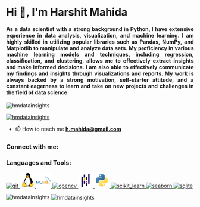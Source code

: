 <h1 align="justify">Hi 👋, I'm Harshit Mahida</h1>
<h4 align="justify">As a data scientist with a strong background in Python, I have extensive experience in data analysis, visualization, and machine learning. I am highly skilled in utilizing popular libraries such as Pandas, NumPy, and Matplotlib to manipulate and analyze data sets. My proficiency in various machine learning models and techniques, including regression, classification, and clustering, allows me to effectively extract insights and make informed decisions. I am also able to effectively communicate my findings and insights through visualizations and reports. My work is always backed by a strong motivation, self-starter attitude, and a constant eagerness to learn and take on new projects and challenges in the field of data science.</h4>

<p align="left"> <img src="https://komarev.com/ghpvc/?username=hmdatainsights&label=Profile%20views&color=0e75b6&style=flat" alt="hmdatainsights" /> </p>

<p align="left"> <a href="https://github.com/ryo-ma/github-profile-trophy"><img src="https://github-profile-trophy.vercel.app/?username=HMDataInsights" alt="hmdatainsights" /></a> </p>


- 📫 How to reach me **h.mahida@gmail.com**

<h3 align="left">Connect with me:</h3>
<p align="left">
</p>

<h3 align="left">Languages and Tools:</h3>
<p align="left"> <a href="https://git-scm.com/" target="_blank" rel="noreferrer"> <img src="https://www.vectorlogo.zone/logos/git-scm/git-scm-icon.svg" alt="git" width="40" height="40"/> </a> <a href="https://www.linux.org/" target="_blank" rel="noreferrer"> <img src="https://raw.githubusercontent.com/devicons/devicon/master/icons/linux/linux-original.svg" alt="linux" width="40" height="40"/> </a> <a href="https://www.mysql.com/" target="_blank" rel="noreferrer"> <img src="https://raw.githubusercontent.com/devicons/devicon/master/icons/mysql/mysql-original-wordmark.svg" alt="mysql" width="40" height="40"/> </a> <a href="https://opencv.org/" target="_blank" rel="noreferrer"> <img src="https://www.vectorlogo.zone/logos/opencv/opencv-icon.svg" alt="opencv" width="40" height="40"/> </a> <a href="https://pandas.pydata.org/" target="_blank" rel="noreferrer"> <img src="https://raw.githubusercontent.com/devicons/devicon/2ae2a900d2f041da66e950e4d48052658d850630/icons/pandas/pandas-original.svg" alt="pandas" width="40" height="40"/> </a> <a href="https://www.python.org" target="_blank" rel="noreferrer"> <img src="https://raw.githubusercontent.com/devicons/devicon/master/icons/python/python-original.svg" alt="python" width="40" height="40"/> </a> <a href="https://scikit-learn.org/" target="_blank" rel="noreferrer"> <img src="https://upload.wikimedia.org/wikipedia/commons/0/05/Scikit_learn_logo_small.svg" alt="scikit_learn" width="40" height="40"/> </a> <a href="https://seaborn.pydata.org/" target="_blank" rel="noreferrer"> <img src="https://seaborn.pydata.org/_images/logo-mark-lightbg.svg" alt="seaborn" width="40" height="40"/> </a> <a href="https://www.sqlite.org/" target="_blank" rel="noreferrer"> <img src="https://www.vectorlogo.zone/logos/sqlite/sqlite-icon.svg" alt="sqlite" width="40" height="40"/> </a> </p>

<p><img align="left" src="https://github-readme-stats.vercel.app/api/top-langs?username=hmdatainsights&show_icons=true&locale=en&layout=compact" alt="hmdatainsights" /></p>

<p>&nbsp;<img align="center" src="https://github-readme-stats.vercel.app/api?username=hmdatainsights&show_icons=true&locale=en" alt="hmdatainsights" /></p>
